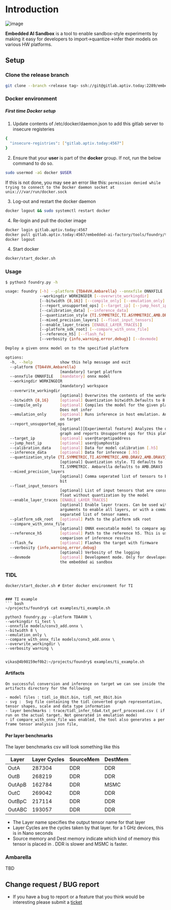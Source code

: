 # Introduction


![image](./media/Foundry.png)

**Embedded AI Sandbox** is a tool to enable sandbox-style experiments by making it easy for developers
to import->quantize->infer their models on various HW platforms.


## Setup

### Clone the release branch
``` bash
git clone --branch <release tag> ssh://git@gitlab.aptiv.today:2289/embedded-ai-factory/tools/foundry.git --depth 1
```

### Docker environment

##### First time Docker setup


1. Update contents of /etc/docker/daemon.json to add this gitlab server to insecure registeries
```bash
{
  "insecure-registries": ["gitlab.aptiv.today:4567"]
}
```

2. Ensure that your **user** is part of the **docker** group. If not, run the below command to do so.
```bash
sudo usermod -aG docker $USER
```
If this is not done, you may see an error like this: `permission denied while trying to connect to the Docker daemon socket at unix:///var/run/docker.sock`

3. Log-out and restart the docker daemon

```bash
docker logout && sudo systemctl restart docker
```

4. Re-login and pull the docker image

 ```bash
docker login gitlab.aptiv.today:4567
docker pull gitlab.aptiv.today:4567/embedded-ai-factory/tools/foundry/ti:latest
docker logout
```

4. Start docker
```bash
docker/start_docker.sh
```

### Usage
```bash
$ python3 foundry.py -h

usage: foundry [-h] --platform {TDA4VH,Ambarella} --onnxfile ONNXFILE
               --workingdir WORKINGDIR [--overwrite_workingdir]
               [--bitwidth {8,16}] [--compile_only] [--emulation_only]
               [--report_unsupported_ops] [--target_ip] [--jump_host_ip]
               [--calibration_data] [--inference_data]
               [--quantization_style {TI.SYMMETRIC,TI.ASYMMETRIC,AMB.DRAV2,AMB.DRAV3}]
               [--mixed_precision_layers] [--float_input_tensors]
               [--enable_layer_traces [ENABLE_LAYER_TRACES]]
               [--platform_sdk_root] [--compare_with_onnx_file]
               [--reference_h5] [--flash_fw]
               [--verbosity {info,warning,error,debug}] [--devmode]

Deploy a given onnx model on to the specified platform

options:
  -h, --help            show this help message and exit
  --platform {TDA4VH,Ambarella}
                        [mandatory] target platform
  --onnxfile ONNXFILE   [mandatory] onnx model
  --workingdir WORKINGDIR
                        [mandatory] workspace
  --overwrite_workingdir
                        [optional] Overwrites the contents of the workdir
  --bitwidth {8,16}     [optional] Quantization bitwidth.Defaults to 8 bits
  --compile_only        [optional] Compiles the model for the given platform.
                        Does not infer
  --emulation_only      [optional] Runs inference in host emulation. And not
                        on target
  --report_unsupported_ops
                        [optional][Experimental feature] Analyzes the onnx
                        graph and reports Unsupported ops for this platform
  --target_ip           [optional] user@targetipaddress
  --jump_host_ip        [optional] user@jumphostip
  --calibration_data    [optional] Data for model calibration [.h5]
  --inference_data      [optional] Data for inference [.h5]
  --quantization_style {TI.SYMMETRIC,TI.ASYMMETRIC,AMB.DRAV2,AMB.DRAV3}
                        [optional] Quantization style. TI defaults to
                        TI.SYMMETRIC. Ambarella defaults to AMB.DRAV3
  --mixed_precision_layers
                        [optional] Comma seperated list of tensors to be in 16
                        bit
  --float_input_tensors
                        [optional] List of input tensors that are consumed as
                        float without quantization by the model
  --enable_layer_traces [ENABLE_LAYER_TRACES]
                        [optional] Enable layer traces. Can be used without
                        arguments to enable all layers, or with a comma-
                        separated list of tensor names.
  --platform_sdk_root   [optional] Path to the platform sdk root
  --compare_with_onnx_file
                        [optional] ONNX executable model to compare against
  --reference_h5        [optional] Path to the reference h5. This is used for
                        comparison of inference results
  --flash_fw            [optional] Flashes the target with firmware
  --verbosity {info,warning,error,debug}
                        [optional] Verbosity of the logging
  --devmode             [optional] Development mode. Only for developers of
                        the embedded ai sandbox
```
### TIDL

```
docker/start_docker.sh # Enter docker environment for TI


### TI example
``` bash
~/projects/foundry$ cat examples/ti_example.sh

python3 foundry.py --platform TDA4VH \
--workingdir ti_test \
--onnxfile models/conv3_add.onnx \
--bitwidth 8 \
--emulation_only \
--compare_with_onnx_file models/conv3_add.onnx \
--overwrite_workingdir \
--verbosity warning \


vikas@4b98159ef0b2:~/projects/foundry$ examples/ti_example.sh

```

#### Artifacts
```
On successful conversion and inference on target we can see inside the artifacts directory for the following

- model files : tidl_io_8bit.bin, tidl_net_8bit.bin
- svg :  Svg file containing the tidl converted graph representation, tensor shapes, scale and data type information
- layer benchmarks : trace/tidl_infer_tda4.txt_perf_processed.csv ( if run on the actual target. Not generated in emulation mode)
- if compare_with_onnx_file was enabled, the tool also generates a per frame tensor analysis json file,
```

#### Per layer benchmarks

The layer benchmarks csv will look something like this 

|  Layer |      Layer Cycles | SourceMem  | DestMem    |
|--------|-------------------|------------|------------|
| OutA   | 287304            |        DDR |        DDR |
| OutB   | 268219            |        DDR |        DDR |
| OutApB | 162784            |        DDR |       MSMC |
| OutC   | 269042            |        DDR |        DDR |
| OutBpC | 217114            |        DDR |        DDR |
| OutABC | 193057            |        DDR |        DDR |

- The Layer name specifies the output tensor name for that layer
- Layer Cycles are the cycles taken by that layer. for a 1 GHz devices, this is in Nano seconds
- Source memory and Dest memory indicate which kind of memory this tensor is placed in . DDR is slower and MSMC is faster.


### Ambarella

TBD


## Change request / BUG report

- If you have a bug to report or a feature that you think would be interesting
please submit a [ticket](https://gitlab.aptiv.today/embedded-ai-factory/tools/foundry/-/issues/new)
